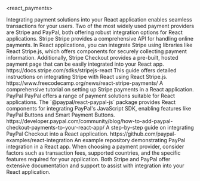 <react_payments>
  <title>Payments in React</title>
  <description>
    Integrating payment solutions into your React application enables seamless transactions for your users. Two of the most widely used payment providers are Stripe and PayPal, both offering robust integration options for React applications.
  </description>
  <payment_providers>
    <provider>
      <name>Stripe</name>
      <description>
        Stripe provides a comprehensive API for handling online payments. In React applications, you can integrate Stripe using libraries like React Stripe.js, which offers components for securely collecting payment information. Additionally, Stripe Checkout provides a pre-built, hosted payment page that can be easily integrated into your React app.
      </description>
      <integration_guides>
        <guide>
          <title>React Stripe.js Reference</title>
          <url>https://docs.stripe.com/sdks/stripejs-react</url>
          <description>
            This guide offers detailed instructions on integrating Stripe with React using React Stripe.js.
          </description>
        </guide>
        <guide>
          <title>How to Accept Payments with React and Stripe</title>
          <url>https://www.freecodecamp.org/news/react-stripe-payments/</url>
          <description>
            A comprehensive tutorial on setting up Stripe payments in a React application.
          </description>
        </guide>
      </integration_guides>
    </provider>
    <provider>
      <name>PayPal</name>
      <description>
        PayPal offers a range of payment solutions suitable for React applications. The `@paypal/react-paypal-js` package provides React components for integrating PayPal's JavaScript SDK, enabling features like PayPal Buttons and Smart Payment Buttons.
      </description>
      <integration_guides>
        <guide>
          <title>How to Add PayPal Checkout Payments to Your React App</title>
          <url>https://developer.paypal.com/community/blog/how-to-add-paypal-checkout-payments-to-your-react-app/</url>
          <description>
            A step-by-step guide on integrating PayPal Checkout into a React application.
          </description>
        </guide>
        <guide>
          <title>React App PayPal Integration</title>
          <url>https://github.com/paypal-examples/react-integration</url>
          <description>
            An example repository demonstrating PayPal integration in a React app.
          </description>
        </guide>
      </integration_guides>
    </provider>
  </payment_providers>
  <recommendation>
    When choosing a payment provider, consider factors such as transaction fees, supported countries, and the specific features required for your application. Both Stripe and PayPal offer extensive documentation and support to assist with integration into your React application.
  </recommendation>
</react_payments>
